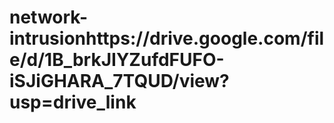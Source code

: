 # network-intrusionhttps://drive.google.com/file/d/1B_brkJIYZufdFUFO-iSJiGHARA_7TQUD/view?usp=drive_link
